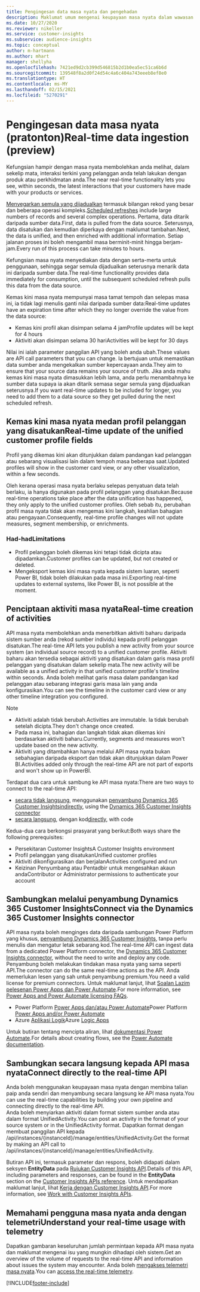 ```yaml
---
title: Pengingesan data masa nyata dan pengehadan
description: Maklumat umum mengenai keupayaan masa nyata dalam wawasan khalayak.
ms.date: 10/27/2020
ms.reviewer: nikeller
ms.service: customer-insights
ms.subservice: audience-insights
ms.topic: conceptual
author: m-hartmann
ms.author: mhart
manager: shellyha
ms.openlocfilehash: 7421ed9d2cb399d546815b2d1b0ea5ec51ca6b6d
ms.sourcegitcommit: 139548f8a2d0f24d54c4a6c404a743eeeb8ef8e0
ms.translationtype: HT
ms.contentlocale: ms-MY
ms.lasthandoff: 02/15/2021
ms.locfileid: "5270291"
---
```

# <a name="real-time-data-ingestion-preview"></a><span data-ttu-id="b49a8-103">Pengingesan data masa nyata (pratonton)</span><span class="sxs-lookup"><span data-stu-id="b49a8-103">Real-time data ingestion (preview)</span></span>

<span data-ttu-id="b49a8-104">Kefungsian hampir dengan masa nyata membolehkan anda melihat, dalam sekelip mata, interaksi terkini yang pelanggan anda telah lakukan dengan produk atau perkhidmatan anda.</span><span class="sxs-lookup"><span data-stu-id="b49a8-104">The near real-time functionality lets you see, within seconds, the latest interactions that your customers have made with your products or services.</span></span>

<span data-ttu-id="b49a8-105">[Menyegarkan semula yang dijadualkan](system.md#schedule-tab) termasuk bilangan rekod yang besar dan beberapa operasi kompleks.</span><span class="sxs-lookup"><span data-stu-id="b49a8-105">[Scheduled refreshes](system.md#schedule-tab) include large numbers of records and several complex operations.</span></span> <span data-ttu-id="b49a8-106">Pertama, data ditarik daripada sumber data.</span><span class="sxs-lookup"><span data-stu-id="b49a8-106">First, data is pulled from the data source.</span></span> <span data-ttu-id="b49a8-107">Seterusnya, data disatukan dan kemudian diperkaya dengan maklumat tambahan.</span><span class="sxs-lookup"><span data-stu-id="b49a8-107">Next, the data is unified, and then enriched with additional information.</span></span> <span data-ttu-id="b49a8-108">Setiap jalanan proses ini boleh mengambil masa berminit-minit hingga berjam-jam.</span><span class="sxs-lookup"><span data-stu-id="b49a8-108">Every run of this process can take minutes to hours.</span></span>

<span data-ttu-id="b49a8-109">Kefungsian masa nyata menyediakan data dengan serta-merta untuk penggunaan, sehingga segar semula dijadualkan seterusnya menarik data ini daripada sumber data.</span><span class="sxs-lookup"><span data-stu-id="b49a8-109">The real-time functionality provides data immediately for consumption, until the subsequent scheduled refresh pulls this data from the data source.</span></span>

<span data-ttu-id="b49a8-110">Kemas kini masa nyata mempunyai masa tamat tempoh dan selepas masa ini, ia tidak lagi menulis ganti nilai daripada sumber data:</span><span class="sxs-lookup"><span data-stu-id="b49a8-110">Real-time updates have an expiration time after which they no longer override the value from the data source:</span></span>

- <span data-ttu-id="b49a8-111">Kemas kini profil akan disimpan selama 4 jam</span><span class="sxs-lookup"><span data-stu-id="b49a8-111">Profile updates will be kept for 4 hours</span></span>
- <span data-ttu-id="b49a8-112">Aktiviti akan disimpan selama 30 hari</span><span class="sxs-lookup"><span data-stu-id="b49a8-112">Activities will be kept for 30 days</span></span>

<span data-ttu-id="b49a8-113">Nilai ini ialah parameter panggilan API yang boleh anda ubah.</span><span class="sxs-lookup"><span data-stu-id="b49a8-113">These values are API call parameters that you can change.</span></span> <span data-ttu-id="b49a8-114">Ia bertujuan untuk memastikan data sumber anda mengekalkan sumber kepercayaan anda.</span><span class="sxs-lookup"><span data-stu-id="b49a8-114">They aim to ensure that your source data remains your source of truth.</span></span> <span data-ttu-id="b49a8-115">Jika anda mahu kemas kini masa nyata dimasukkan lebih lama, anda perlu menambahnya ke sumber data supaya ia akan ditarik semasa segar semula yang dijadualkan seterusnya.</span><span class="sxs-lookup"><span data-stu-id="b49a8-115">If you want real-time updates to be included for longer, you need to add them to a data source so they get pulled during the next scheduled refresh.</span></span>

## <a name="real-time-update-of-the-unified-customer-profile-fields"></a><span data-ttu-id="b49a8-116">Kemas kini masa nyata medan profil pelanggan yang disatukan</span><span class="sxs-lookup"><span data-stu-id="b49a8-116">Real-time update of the unified customer profile fields</span></span>

<span data-ttu-id="b49a8-117">Profil yang dikemas kini akan ditunjukkan dalam pandangan kad pelanggan atau sebarang visualisasi lain dalam tempoh masa beberapa saat.</span><span class="sxs-lookup"><span data-stu-id="b49a8-117">Updated profiles will show in the customer card view, or any other visualization, within a few seconds.</span></span>

<span data-ttu-id="b49a8-118">Oleh kerana operasi masa nyata berlaku selepas penyatuan data telah berlaku, ia hanya digunakan pada profil pelanggan yang disatukan.</span><span class="sxs-lookup"><span data-stu-id="b49a8-118">Because real-time operations take place after the data unification has happened, they only apply to the unified customer profiles.</span></span> <span data-ttu-id="b49a8-119">Oleh sebab itu, perubahan profil masa nyata tidak akan mengemas kini langkah, keahlian bahagian atau pengayaan.</span><span class="sxs-lookup"><span data-stu-id="b49a8-119">Consequently, real-time profile changes will not update measures, segment membership, or enrichments.</span></span>

### <a name="limitations"></a><span data-ttu-id="b49a8-120">Had-had</span><span class="sxs-lookup"><span data-stu-id="b49a8-120">Limitations</span></span>

- <span data-ttu-id="b49a8-121">Profil pelanggan boleh dikemas kini tetapi tidak dicipta atau dipadamkan.</span><span class="sxs-lookup"><span data-stu-id="b49a8-121">Customer profiles can be updated, but not created or deleted.</span></span>
- <span data-ttu-id="b49a8-122">Mengeksport kemas kini masa nyata kepada sistem luaran, seperti Power BI, tidak boleh dilakukan pada masa ini.</span><span class="sxs-lookup"><span data-stu-id="b49a8-122">Exporting real-time updates to external systems, like Power BI, is not possible at the moment.</span></span>

## <a name="real-time-creation-of-activities"></a><span data-ttu-id="b49a8-123">Penciptaan aktiviti masa nyata</span><span class="sxs-lookup"><span data-stu-id="b49a8-123">Real-time creation of activities</span></span>

<span data-ttu-id="b49a8-124">API masa nyata membolehkan anda menerbitkan aktiviti baharu daripada sistem sumber anda (rekod sumber individu) kepada profil pelanggan disatukan.</span><span class="sxs-lookup"><span data-stu-id="b49a8-124">The real-time API lets you publish a new activity from your source system (an individual source record) to a unified customer profile.</span></span> <span data-ttu-id="b49a8-125">Aktiviti baharu akan tersedia sebagai aktiviti yang disatukan dalam garis masa profil pelanggan yang disatukan dalam sekelip mata.</span><span class="sxs-lookup"><span data-stu-id="b49a8-125">The new activity will be available as a unified activity in that unified customer profile's timeline within seconds.</span></span> <span data-ttu-id="b49a8-126">Anda boleh melihat garis masa dalam pandangan kad pelanggan atau sebarang integrasi garis masa lain yang anda konfigurasikan.</span><span class="sxs-lookup"><span data-stu-id="b49a8-126">You can see the timeline in the customer card view or any other timeline integration you configured.</span></span>

> [!NOTE]
>
> - <span data-ttu-id="b49a8-127">Aktiviti adalah tidak berubah.</span><span class="sxs-lookup"><span data-stu-id="b49a8-127">Activities are immutable.</span></span> <span data-ttu-id="b49a8-128">Ia tidak berubah setelah dicipta.</span><span class="sxs-lookup"><span data-stu-id="b49a8-128">They don't change once created.</span></span>
> - <span data-ttu-id="b49a8-129">Pada masa ini, bahagian dan langkah tidak akan dikemas kini berdasarkan aktiviti baharu.</span><span class="sxs-lookup"><span data-stu-id="b49a8-129">Currently, segments and measures won't update based on the new activity.</span></span>
> - <span data-ttu-id="b49a8-130">Aktiviti yang ditambahkan hanya melalui API masa nyata bukan sebahagian daripada eksport dan tidak akan ditunjukkan dalam Power BI.</span><span class="sxs-lookup"><span data-stu-id="b49a8-130">Activities added only through the real-time API are not part of exports and won't show up in PowerBI.</span></span>

<span data-ttu-id="b49a8-131">Terdapat dua cara untuk sambung ke API masa nyata:</span><span class="sxs-lookup"><span data-stu-id="b49a8-131">There are two ways to connect to the real-time API:</span></span>

- <span data-ttu-id="b49a8-132">[secara tidak langsung](#connect-via-the-dynamics-365-customer-insights-connector), menggunakan [penyambung Dynamics 365 Customer Insights](https://docs.microsoft.com/connectors/customerinsights/)</span><span class="sxs-lookup"><span data-stu-id="b49a8-132">[indirectly](#connect-via-the-dynamics-365-customer-insights-connector), using the [Dynamics 365 Customer Insights connector](https://docs.microsoft.com/connectors/customerinsights/)</span></span>
- <span data-ttu-id="b49a8-133">[secara langsung](#connect-directly-to-the-real-time-api), dengan kod</span><span class="sxs-lookup"><span data-stu-id="b49a8-133">[directly](#connect-directly-to-the-real-time-api), with code</span></span>

<span data-ttu-id="b49a8-134">Kedua-dua cara berkongsi prasyarat yang berikut:</span><span class="sxs-lookup"><span data-stu-id="b49a8-134">Both ways share the following prerequisites:</span></span>

- <span data-ttu-id="b49a8-135">Persekitaran Customer Insights</span><span class="sxs-lookup"><span data-stu-id="b49a8-135">A Customer Insights environment</span></span>
- <span data-ttu-id="b49a8-136">Profil pelanggan yang disatukan</span><span class="sxs-lookup"><span data-stu-id="b49a8-136">Unified customer profiles</span></span>
- <span data-ttu-id="b49a8-137">Aktiviti dikonfigurasikan dan berjalan</span><span class="sxs-lookup"><span data-stu-id="b49a8-137">Activities configured and run</span></span>
- <span data-ttu-id="b49a8-138">Keizinan Penyumbang atau Pentadbir untuk mengesahkan akaun anda</span><span class="sxs-lookup"><span data-stu-id="b49a8-138">Contributor or Administrator permissions to authenticate your account</span></span>

## <a name="connect-via-the-dynamics-365-customer-insights-connector"></a><span data-ttu-id="b49a8-139">Sambungkan melalui penyambung Dynamics 365 Customer Insights</span><span class="sxs-lookup"><span data-stu-id="b49a8-139">Connect via the Dynamics 365 Customer Insights connector</span></span>

<span data-ttu-id="b49a8-140">API masa nyata boleh menginges data daripada sambungan Power Platform yang khusus, [penyambung Dynamics 365 Customer Insights](https://docs.microsoft.com/connectors/customerinsights/), tanpa perlu menulis dan mengatur letak sebarang kod.</span><span class="sxs-lookup"><span data-stu-id="b49a8-140">The real-time API can ingest data from a dedicated Power Platform connector, the [Dynamics 365 Customer Insights connector](https://docs.microsoft.com/connectors/customerinsights/), without the need to write and deploy any code.</span></span>    
<span data-ttu-id="b49a8-141">Penyambung boleh melakukan tindakan masa nyata yang sama seperti API.</span><span class="sxs-lookup"><span data-stu-id="b49a8-141">The connector can do the same real-time actions as the API.</span></span> <span data-ttu-id="b49a8-142">Anda memerlukan lesen yang sah untuk penyambung premium.</span><span class="sxs-lookup"><span data-stu-id="b49a8-142">You need a valid license for premium connectors.</span></span> <span data-ttu-id="b49a8-143">Untuk maklumat lanjut, lihat [Soalan Lazim pelesenan Power Apps dan Power Automate](https://docs.microsoft.com/power-platform/admin/powerapps-flow-licensing-faq).</span><span class="sxs-lookup"><span data-stu-id="b49a8-143">For more information, see [Power Apps and Power Automate licensing FAQs](https://docs.microsoft.com/power-platform/admin/powerapps-flow-licensing-faq).</span></span>

- <span data-ttu-id="b49a8-144">Power Platform [Power Apps dan/atau Power Automate](https://docs.microsoft.com/connectors/)</span><span class="sxs-lookup"><span data-stu-id="b49a8-144">Power Platform [Power Apps and/or Power Automate](https://docs.microsoft.com/connectors/)</span></span>
- <span data-ttu-id="b49a8-145">Azure [Aplikasi Logik](https://docs.microsoft.com/azure/connectors/apis-list)</span><span class="sxs-lookup"><span data-stu-id="b49a8-145">Azure [Logic Apps](https://docs.microsoft.com/azure/connectors/apis-list)</span></span>

<span data-ttu-id="b49a8-146">Untuk butiran tentang mencipta aliran, lihat [dokumentasi Power Automate](https://docs.microsoft.com/power-automate/).</span><span class="sxs-lookup"><span data-stu-id="b49a8-146">For details about creating flows, see the [Power Automate documentation](https://docs.microsoft.com/power-automate/).</span></span>

## <a name="connect-directly-to-the-real-time-api"></a><span data-ttu-id="b49a8-147">Sambungkan secara langsung kepada API masa nyata</span><span class="sxs-lookup"><span data-stu-id="b49a8-147">Connect directly to the real-time API</span></span>

<span data-ttu-id="b49a8-148">Anda boleh menggunakan keupayaan masa nyata dengan membina talian paip anda sendiri dan menyambung secara langsung ke API masa nyata.</span><span class="sxs-lookup"><span data-stu-id="b49a8-148">You can use the real-time capabilities by building your own pipeline and connecting directly to the real-time API.</span></span>    
<span data-ttu-id="b49a8-149">Anda boleh menyiarkan aktiviti dalam format sistem sumber anda atau dalam format UnifiedActivity.</span><span class="sxs-lookup"><span data-stu-id="b49a8-149">You can post an activity in the format of your source system or in the UnifiedActivity format.</span></span> <span data-ttu-id="b49a8-150">Dapatkan format dengan membuat panggilan API kepada /api/instances/{instanceId}/manage/entities/UnifiedActivity.</span><span class="sxs-lookup"><span data-stu-id="b49a8-150">Get the format by making an API call to /api/instances/{instanceId}/manage/entities/UnifiedActivity.</span></span>

<span data-ttu-id="b49a8-151">Butiran API ini, termasuk parameter dan respons, boleh didapati dalam seksyen **EntityData** pada [Rujukan Customer Insights API](https://developer.ci.ai.dynamics.com/api-details#api=CustomerInsights).</span><span class="sxs-lookup"><span data-stu-id="b49a8-151">Details of this API, including parameters and responses, can be found in the **EntityData** section on the [Customer Insights APIs reference](https://developer.ci.ai.dynamics.com/api-details#api=CustomerInsights).</span></span> <span data-ttu-id="b49a8-152">Untuk mendapatkan maklumat lanjut, lihat [Kerja dengan Customer Insights API](apis.md).</span><span class="sxs-lookup"><span data-stu-id="b49a8-152">For more information, see [Work with Customer Insights APIs](apis.md).</span></span>

## <a name="understand-your-real-time-usage-with-telemetry"></a><span data-ttu-id="b49a8-153">Memahami pengguna masa nyata anda dengan telemetri</span><span class="sxs-lookup"><span data-stu-id="b49a8-153">Understand your real-time usage with telemetry</span></span>

<span data-ttu-id="b49a8-154">Dapatkan gambaran keseluruhan jumlah permintaan kepada API masa nyata dan maklumat mengenai isu yang mungkin dihadapi oleh sistem.</span><span class="sxs-lookup"><span data-stu-id="b49a8-154">Get an overview of the volume of requests to the real-time API and information about issues the system may encounter.</span></span> <span data-ttu-id="b49a8-155">Anda boleh [mengakses telemetri masa nyata](system.md#api-usage-tab).</span><span class="sxs-lookup"><span data-stu-id="b49a8-155">You can [access the real-time telemetry](system.md#api-usage-tab).</span></span> 


[!INCLUDE[footer-include](../includes/footer-banner.md)]
